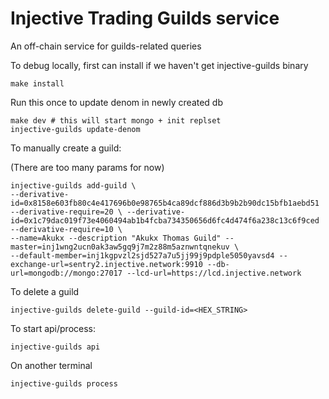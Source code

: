 # Injective Trading Guilds service

An off-chain service for guilds-related queries

To debug locally, first can install if we haven't get injective-guilds binary

```
make install
```

Run this once to update denom in newly created db

```
make dev # this will start mongo + init replset
injective-guilds update-denom 
```

To manually create a guild:

(There are too many params for now)

```
injective-guilds add-guild \
--derivative-id=0x8158e603fb80c4e417696b0e98765b4ca89dcf886d3b9b2b90dc15bfb1aebd51 --derivative-require=20 \ --derivative-id=0x1c79dac019f73e4060494ab1b4fcba734350656d6fc4d474f6a238c13c6f9ced --derivative-require=10 \
--name=Akukx --description "Akukx Thomas Guild" --master=inj1wng2ucn0ak3aw5gq9j7m2z88m5aznwntqnekuv \
--default-member=inj1kgpvzl2sjd527a7u5jj99j9pdple5050yavsd4 --exchange-url=sentry2.injective.network:9910 --db-url=mongodb://mongo:27017 --lcd-url=https://lcd.injective.network
```

To delete a guild

```
injective-guilds delete-guild --guild-id=<HEX_STRING>
```

To start api/process:

```
injective-guilds api
```

On another terminal 

```
injective-guilds process
```
